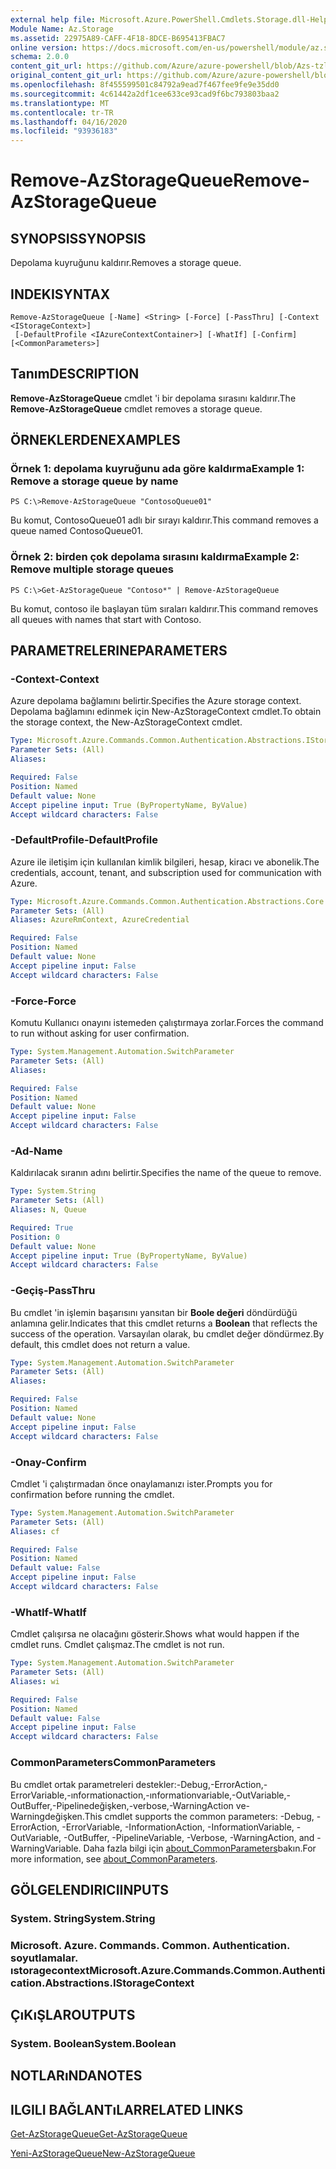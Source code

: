 ```yaml
---
external help file: Microsoft.Azure.PowerShell.Cmdlets.Storage.dll-Help.xml
Module Name: Az.Storage
ms.assetid: 22975A89-CAFF-4F18-8DCE-B695413FBAC7
online version: https://docs.microsoft.com/en-us/powershell/module/az.storage/remove-azstoragequeue
schema: 2.0.0
content_git_url: https://github.com/Azure/azure-powershell/blob/Azs-tzl/src/Storage/Storage.Management/help/Remove-AzStorageQueue.md
original_content_git_url: https://github.com/Azure/azure-powershell/blob/Azs-tzl/src/Storage/Storage.Management/help/Remove-AzStorageQueue.md
ms.openlocfilehash: 8f455599501c84792a9ead7f467fee9fe9e35dd0
ms.sourcegitcommit: 4c61442a2df1cee633ce93cad9f6bc793803baa2
ms.translationtype: MT
ms.contentlocale: tr-TR
ms.lasthandoff: 04/16/2020
ms.locfileid: "93936183"
---
```

# <span data-ttu-id="7151f-101">Remove-AzStorageQueue</span><span class="sxs-lookup"><span data-stu-id="7151f-101">Remove-AzStorageQueue</span></span>

## <span data-ttu-id="7151f-102">SYNOPSIS</span><span class="sxs-lookup"><span data-stu-id="7151f-102">SYNOPSIS</span></span>
<span data-ttu-id="7151f-103">Depolama kuyruğunu kaldırır.</span><span class="sxs-lookup"><span data-stu-id="7151f-103">Removes a storage queue.</span></span>

## <span data-ttu-id="7151f-104">INDEKI</span><span class="sxs-lookup"><span data-stu-id="7151f-104">SYNTAX</span></span>

```
Remove-AzStorageQueue [-Name] <String> [-Force] [-PassThru] [-Context <IStorageContext>]
 [-DefaultProfile <IAzureContextContainer>] [-WhatIf] [-Confirm] [<CommonParameters>]
```

## <span data-ttu-id="7151f-105">Tanım</span><span class="sxs-lookup"><span data-stu-id="7151f-105">DESCRIPTION</span></span>
<span data-ttu-id="7151f-106">**Remove-AzStorageQueue** cmdlet 'i bir depolama sırasını kaldırır.</span><span class="sxs-lookup"><span data-stu-id="7151f-106">The **Remove-AzStorageQueue** cmdlet removes a storage queue.</span></span>

## <span data-ttu-id="7151f-107">ÖRNEKLERDEN</span><span class="sxs-lookup"><span data-stu-id="7151f-107">EXAMPLES</span></span>

### <span data-ttu-id="7151f-108">Örnek 1: depolama kuyruğunu ada göre kaldırma</span><span class="sxs-lookup"><span data-stu-id="7151f-108">Example 1: Remove a storage queue by name</span></span>
```
PS C:\>Remove-AzStorageQueue "ContosoQueue01"
```

<span data-ttu-id="7151f-109">Bu komut, ContosoQueue01 adlı bir sırayı kaldırır.</span><span class="sxs-lookup"><span data-stu-id="7151f-109">This command removes a queue named ContosoQueue01.</span></span>

### <span data-ttu-id="7151f-110">Örnek 2: birden çok depolama sırasını kaldırma</span><span class="sxs-lookup"><span data-stu-id="7151f-110">Example 2: Remove multiple storage queues</span></span>
```
PS C:\>Get-AzStorageQueue "Contoso*" | Remove-AzStorageQueue
```

<span data-ttu-id="7151f-111">Bu komut, contoso ile başlayan tüm sıraları kaldırır.</span><span class="sxs-lookup"><span data-stu-id="7151f-111">This command removes all queues with names that start with Contoso.</span></span>

## <span data-ttu-id="7151f-112">PARAMETRELERINE</span><span class="sxs-lookup"><span data-stu-id="7151f-112">PARAMETERS</span></span>

### <span data-ttu-id="7151f-113">-Context</span><span class="sxs-lookup"><span data-stu-id="7151f-113">-Context</span></span>
<span data-ttu-id="7151f-114">Azure depolama bağlamını belirtir.</span><span class="sxs-lookup"><span data-stu-id="7151f-114">Specifies the Azure storage context.</span></span>
<span data-ttu-id="7151f-115">Depolama bağlamını edinmek için New-AzStorageContext cmdlet.</span><span class="sxs-lookup"><span data-stu-id="7151f-115">To obtain the storage context, the New-AzStorageContext cmdlet.</span></span>

```yaml
Type: Microsoft.Azure.Commands.Common.Authentication.Abstractions.IStorageContext
Parameter Sets: (All)
Aliases:

Required: False
Position: Named
Default value: None
Accept pipeline input: True (ByPropertyName, ByValue)
Accept wildcard characters: False
```

### <span data-ttu-id="7151f-116">-DefaultProfile</span><span class="sxs-lookup"><span data-stu-id="7151f-116">-DefaultProfile</span></span>
<span data-ttu-id="7151f-117">Azure ile iletişim için kullanılan kimlik bilgileri, hesap, kiracı ve abonelik.</span><span class="sxs-lookup"><span data-stu-id="7151f-117">The credentials, account, tenant, and subscription used for communication with Azure.</span></span>

```yaml
Type: Microsoft.Azure.Commands.Common.Authentication.Abstractions.Core.IAzureContextContainer
Parameter Sets: (All)
Aliases: AzureRmContext, AzureCredential

Required: False
Position: Named
Default value: None
Accept pipeline input: False
Accept wildcard characters: False
```

### <span data-ttu-id="7151f-118">-Force</span><span class="sxs-lookup"><span data-stu-id="7151f-118">-Force</span></span>
<span data-ttu-id="7151f-119">Komutu Kullanıcı onayını istemeden çalıştırmaya zorlar.</span><span class="sxs-lookup"><span data-stu-id="7151f-119">Forces the command to run without asking for user confirmation.</span></span>

```yaml
Type: System.Management.Automation.SwitchParameter
Parameter Sets: (All)
Aliases:

Required: False
Position: Named
Default value: None
Accept pipeline input: False
Accept wildcard characters: False
```

### <span data-ttu-id="7151f-120">-Ad</span><span class="sxs-lookup"><span data-stu-id="7151f-120">-Name</span></span>
<span data-ttu-id="7151f-121">Kaldırılacak sıranın adını belirtir.</span><span class="sxs-lookup"><span data-stu-id="7151f-121">Specifies the name of the queue to remove.</span></span>

```yaml
Type: System.String
Parameter Sets: (All)
Aliases: N, Queue

Required: True
Position: 0
Default value: None
Accept pipeline input: True (ByPropertyName, ByValue)
Accept wildcard characters: False
```

### <span data-ttu-id="7151f-122">-Geçiş</span><span class="sxs-lookup"><span data-stu-id="7151f-122">-PassThru</span></span>
<span data-ttu-id="7151f-123">Bu cmdlet 'in işlemin başarısını yansıtan bir **Boole değeri** döndürdüğü anlamına gelir.</span><span class="sxs-lookup"><span data-stu-id="7151f-123">Indicates that this cmdlet returns a **Boolean** that reflects the success of the operation.</span></span>
<span data-ttu-id="7151f-124">Varsayılan olarak, bu cmdlet değer döndürmez.</span><span class="sxs-lookup"><span data-stu-id="7151f-124">By default, this cmdlet does not return a value.</span></span>

```yaml
Type: System.Management.Automation.SwitchParameter
Parameter Sets: (All)
Aliases:

Required: False
Position: Named
Default value: None
Accept pipeline input: False
Accept wildcard characters: False
```

### <span data-ttu-id="7151f-125">-Onay</span><span class="sxs-lookup"><span data-stu-id="7151f-125">-Confirm</span></span>
<span data-ttu-id="7151f-126">Cmdlet 'i çalıştırmadan önce onaylamanızı ister.</span><span class="sxs-lookup"><span data-stu-id="7151f-126">Prompts you for confirmation before running the cmdlet.</span></span>

```yaml
Type: System.Management.Automation.SwitchParameter
Parameter Sets: (All)
Aliases: cf

Required: False
Position: Named
Default value: False
Accept pipeline input: False
Accept wildcard characters: False
```

### <span data-ttu-id="7151f-127">-WhatIf</span><span class="sxs-lookup"><span data-stu-id="7151f-127">-WhatIf</span></span>
<span data-ttu-id="7151f-128">Cmdlet çalışırsa ne olacağını gösterir.</span><span class="sxs-lookup"><span data-stu-id="7151f-128">Shows what would happen if the cmdlet runs.</span></span>
<span data-ttu-id="7151f-129">Cmdlet çalışmaz.</span><span class="sxs-lookup"><span data-stu-id="7151f-129">The cmdlet is not run.</span></span>

```yaml
Type: System.Management.Automation.SwitchParameter
Parameter Sets: (All)
Aliases: wi

Required: False
Position: Named
Default value: False
Accept pipeline input: False
Accept wildcard characters: False
```

### <span data-ttu-id="7151f-130">CommonParameters</span><span class="sxs-lookup"><span data-stu-id="7151f-130">CommonParameters</span></span>
<span data-ttu-id="7151f-131">Bu cmdlet ortak parametreleri destekler:-Debug,-ErrorAction,-ErrorVariable,-ınformationaction,-ınformationvariable,-OutVariable,-OutBuffer,-Pipelinedeğişken,-verbose,-WarningAction ve-Warningdeğişken.</span><span class="sxs-lookup"><span data-stu-id="7151f-131">This cmdlet supports the common parameters: -Debug, -ErrorAction, -ErrorVariable, -InformationAction, -InformationVariable, -OutVariable, -OutBuffer, -PipelineVariable, -Verbose, -WarningAction, and -WarningVariable.</span></span> <span data-ttu-id="7151f-132">Daha fazla bilgi için [about_CommonParameters](http://go.microsoft.com/fwlink/?LinkID=113216)bakın.</span><span class="sxs-lookup"><span data-stu-id="7151f-132">For more information, see [about_CommonParameters](http://go.microsoft.com/fwlink/?LinkID=113216).</span></span>

## <span data-ttu-id="7151f-133">GÖLGELENDIRICI</span><span class="sxs-lookup"><span data-stu-id="7151f-133">INPUTS</span></span>

### <span data-ttu-id="7151f-134">System. String</span><span class="sxs-lookup"><span data-stu-id="7151f-134">System.String</span></span>

### <span data-ttu-id="7151f-135">Microsoft. Azure. Commands. Common. Authentication. soyutlamalar. ıstoragecontext</span><span class="sxs-lookup"><span data-stu-id="7151f-135">Microsoft.Azure.Commands.Common.Authentication.Abstractions.IStorageContext</span></span>

## <span data-ttu-id="7151f-136">ÇıKıŞLAR</span><span class="sxs-lookup"><span data-stu-id="7151f-136">OUTPUTS</span></span>

### <span data-ttu-id="7151f-137">System. Boolean</span><span class="sxs-lookup"><span data-stu-id="7151f-137">System.Boolean</span></span>

## <span data-ttu-id="7151f-138">NOTLARıNDA</span><span class="sxs-lookup"><span data-stu-id="7151f-138">NOTES</span></span>

## <span data-ttu-id="7151f-139">ILGILI BAĞLANTıLAR</span><span class="sxs-lookup"><span data-stu-id="7151f-139">RELATED LINKS</span></span>

[<span data-ttu-id="7151f-140">Get-AzStorageQueue</span><span class="sxs-lookup"><span data-stu-id="7151f-140">Get-AzStorageQueue</span></span>](./Get-AzStorageQueue.md)

[<span data-ttu-id="7151f-141">Yeni-AzStorageQueue</span><span class="sxs-lookup"><span data-stu-id="7151f-141">New-AzStorageQueue</span></span>](./New-AzStorageQueue.md)
